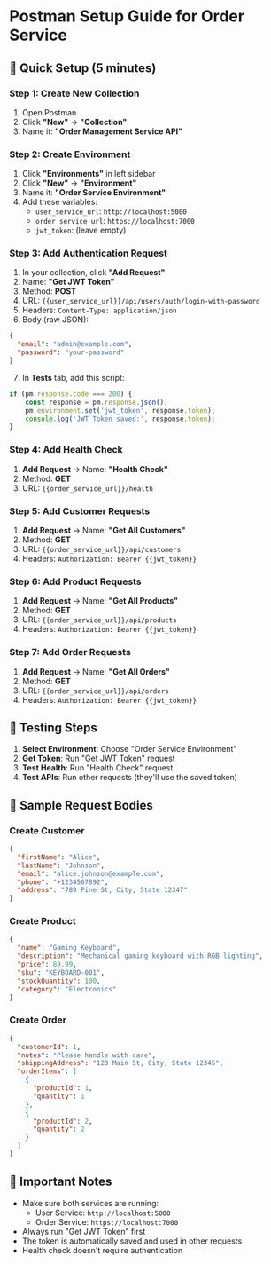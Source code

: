 # Postman Setup Guide for Order Service

## 🚀 Quick Setup (5 minutes)

### Step 1: Create New Collection
1. Open Postman
2. Click **"New"** → **"Collection"**
3. Name it: **"Order Management Service API"**

### Step 2: Create Environment
1. Click **"Environments"** in left sidebar
2. Click **"New"** → **"Environment"**
3. Name it: **"Order Service Environment"**
4. Add these variables:
   - `user_service_url`: `http://localhost:5000`
   - `order_service_url`: `https://localhost:7000`
   - `jwt_token`: (leave empty)

### Step 3: Add Authentication Request
1. In your collection, click **"Add Request"**
2. Name: **"Get JWT Token"**
3. Method: **POST**
4. URL: `{{user_service_url}}/api/users/auth/login-with-password`
5. Headers: `Content-Type: application/json`
6. Body (raw JSON):
```json
{
  "email": "admin@example.com",
  "password": "your-password"
}
```
7. In **Tests** tab, add this script:
```javascript
if (pm.response.code === 200) {
    const response = pm.response.json();
    pm.environment.set('jwt_token', response.token);
    console.log('JWT Token saved:', response.token);
}
```

### Step 4: Add Health Check
1. **Add Request** → Name: **"Health Check"**
2. Method: **GET**
3. URL: `{{order_service_url}}/health`

### Step 5: Add Customer Requests
1. **Add Request** → Name: **"Get All Customers"**
2. Method: **GET**
3. URL: `{{order_service_url}}/api/customers`
4. Headers: `Authorization: Bearer {{jwt_token}}`

### Step 6: Add Product Requests
1. **Add Request** → Name: **"Get All Products"**
2. Method: **GET**
3. URL: `{{order_service_url}}/api/products`
4. Headers: `Authorization: Bearer {{jwt_token}}`

### Step 7: Add Order Requests
1. **Add Request** → Name: **"Get All Orders"**
2. Method: **GET**
3. URL: `{{order_service_url}}/api/orders`
4. Headers: `Authorization: Bearer {{jwt_token}}`

## 🧪 Testing Steps

1. **Select Environment**: Choose "Order Service Environment"
2. **Get Token**: Run "Get JWT Token" request
3. **Test Health**: Run "Health Check" request
4. **Test APIs**: Run other requests (they'll use the saved token)

## 📝 Sample Request Bodies

### Create Customer
```json
{
  "firstName": "Alice",
  "lastName": "Johnson",
  "email": "alice.johnson@example.com",
  "phone": "+1234567892",
  "address": "789 Pine St, City, State 12347"
}
```

### Create Product
```json
{
  "name": "Gaming Keyboard",
  "description": "Mechanical gaming keyboard with RGB lighting",
  "price": 89.99,
  "sku": "KEYBOARD-001",
  "stockQuantity": 100,
  "category": "Electronics"
}
```

### Create Order
```json
{
  "customerId": 1,
  "notes": "Please handle with care",
  "shippingAddress": "123 Main St, City, State 12345",
  "orderItems": [
    {
      "productId": 1,
      "quantity": 1
    },
    {
      "productId": 2,
      "quantity": 2
    }
  ]
}
```

## 🔑 Important Notes

- Make sure both services are running:
  - User Service: `http://localhost:5000`
  - Order Service: `https://localhost:7000`
- Always run "Get JWT Token" first
- The token is automatically saved and used in other requests
- Health check doesn't require authentication
